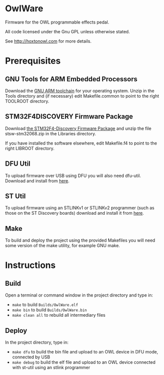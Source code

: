 # OwlWare

Firmware for the OWL programmable effects pedal.

All code licensed under the Gnu GPL unless otherwise stated.

See http://hoxtonowl.com for more details.


# Prerequisites

## GNU Tools for ARM Embedded Processors

Download the [GNU ARM toolchain][gcc-arm] for your operating system. Unzip in the Tools directory and (if necessary) edit Makefile.common to point to the right TOOLROOT directory.

## STM32F4DISCOVERY Firmware Package
Download [the STM32F4-Discovery Firmware Package][STM32068] and unzip the file stsw-stm32068.zip in the Libraries directory.

If you have installed the software elsewhere, edit Makefile.f4 to point to the right LIBROOT directory.

## DFU Util
To upload firmware over USB using DFU you will also need dfu-util. Download and install from [here][dfu-util].

## ST Util
To upload firmware using an STLINKv1 or STLINKv2 programmer (such as those on the ST Discovery boards) download and install it from [here][stlink].


## Make

To build and deploy the project using the provided Makefiles you will need some version of the make utility, for example GNU make.

# Instructions

## Build
Open a terminal or command window in the project directory and type in:
* `make` to build `Builds/OwlWare.elf`
* `make bin` to build `Builds/OwlWare.bin`
* `make clean all` to rebuild all intermediary files

## Deploy
In the project directory, type in:
* `make dfu` to build the bin file and upload to an OWL device in DFU mode, connected by USB
* `make debug` to build the elf file and upload to an OWL device connected with st-util using an stlink programmer


[STM32068]: http://www.st.com/web/catalog/tools/FM147/CL1794/SC961/SS1743/PF257904
[gcc-arm]: https://launchpad.net/gcc-arm-embedded
[dfu-util]: http://dfu-util.gnumonks.org
[stlink]: https://github.com/texane/stlink
